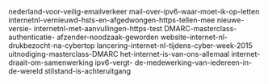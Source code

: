 
nederland-voor-veilig-emailverkeer mail-over-ipv6-waar-moet-ik-op-letten 
internetnl-vernieuwd-hsts-en-afgedwongen-https-tellen-mee nieuwe-versie-
internetnl-met-aanvullingen-https-test DMARC-masterclass-authenticatie-
afzender-noodzaak-geworden website-internet-nl-drukbezocht-na-cybertop 
lancering-internet-nl-tijdens-cyber-week-2015 uitnodiging-masterclass-DMARC 
het-internet-is-van-ons-allemaal internet-draait-om-samenwerking ipv6-vergt-
de-medewerking-van-iedereen-in-de-wereld stilstand-is-achteruitgang
